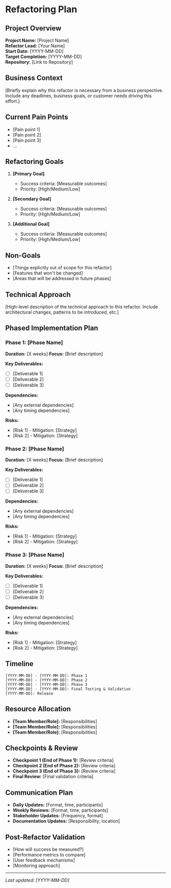 # Refactoring Plan

## Project Overview
**Project Name:** [Project Name]  
**Refactor Lead:** [Your Name]  
**Start Date:** [YYYY-MM-DD]  
**Target Completion:** [YYYY-MM-DD]  
**Repository:** [Link to Repository]  

## Business Context
[Briefly explain why this refactor is necessary from a business perspective. Include any deadlines, business goals, or customer needs driving this effort.]

## Current Pain Points
- [Pain point 1]
- [Pain point 2]
- [Pain point 3]
- ...

## Refactoring Goals
1. **[Primary Goal]**
   - Success criteria: [Measurable outcomes]
   - Priority: [High/Medium/Low]

2. **[Secondary Goal]**
   - Success criteria: [Measurable outcomes]
   - Priority: [High/Medium/Low]

3. **[Additional Goal]**
   - Success criteria: [Measurable outcomes]
   - Priority: [High/Medium/Low]

## Non-Goals
- [Things explicitly out of scope for this refactor]
- [Features that won't be changed]
- [Areas that will be addressed in future phases]

## Technical Approach
[High-level description of the technical approach to this refactor. Include architectural changes, patterns to be introduced, etc.]

## Phased Implementation Plan

### Phase 1: [Phase Name]
**Duration:** [X weeks]
**Focus:** [Brief description]

**Key Deliverables:**
- [ ] [Deliverable 1]
- [ ] [Deliverable 2]
- [ ] [Deliverable 3]

**Dependencies:**
- [Any external dependencies]
- [Any timing dependencies]

**Risks:**
- [Risk 1] - Mitigation: [Strategy]
- [Risk 2] - Mitigation: [Strategy]

### Phase 2: [Phase Name]
**Duration:** [X weeks]
**Focus:** [Brief description]

**Key Deliverables:**
- [ ] [Deliverable 1]
- [ ] [Deliverable 2]
- [ ] [Deliverable 3]

**Dependencies:**
- [Any external dependencies]
- [Any timing dependencies]

**Risks:**
- [Risk 1] - Mitigation: [Strategy]
- [Risk 2] - Mitigation: [Strategy]

### Phase 3: [Phase Name]
**Duration:** [X weeks]
**Focus:** [Brief description]

**Key Deliverables:**
- [ ] [Deliverable 1]
- [ ] [Deliverable 2]
- [ ] [Deliverable 3]

**Dependencies:**
- [Any external dependencies]
- [Any timing dependencies]

**Risks:**
- [Risk 1] - Mitigation: [Strategy]
- [Risk 2] - Mitigation: [Strategy]

## Timeline
```
[YYYY-MM-DD] - [YYYY-MM-DD]: Phase 1
[YYYY-MM-DD] - [YYYY-MM-DD]: Phase 2
[YYYY-MM-DD] - [YYYY-MM-DD]: Phase 3
[YYYY-MM-DD] - [YYYY-MM-DD]: Final Testing & Validation
[YYYY-MM-DD]: Release
```

## Resource Allocation
- **[Team Member/Role]:** [Responsibilities]
- **[Team Member/Role]:** [Responsibilities]
- **[Team Member/Role]:** [Responsibilities]

## Checkpoints & Review
- **Checkpoint 1 (End of Phase 1):** [Review criteria]
- **Checkpoint 2 (End of Phase 2):** [Review criteria]
- **Checkpoint 3 (End of Phase 3):** [Review criteria]
- **Final Review:** [Final validation criteria]

## Communication Plan
- **Daily Updates:** [Format, time, participants]
- **Weekly Reviews:** [Format, time, participants]
- **Stakeholder Updates:** [Frequency, format]
- **Documentation Updates:** [Responsibility, location]

## Post-Refactor Validation
- [How will success be measured?]
- [Performance metrics to compare]
- [User feedback mechanisms]
- [Monitoring approach]

---

*Last updated: [YYYY-MM-DD]*